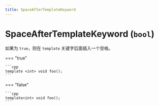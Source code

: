 ```yaml
---
title: SpaceAfterTemplateKeyword
---
```


# SpaceAfterTemplateKeyword (`bool`)

如果为 `true`，则在 `template` 关键字后面插入一个空格。

=== "true"

    ```cpp
    template <int> void foo();
    ```

=== "false"

    ```cpp
    template<int> void foo();
    ```
